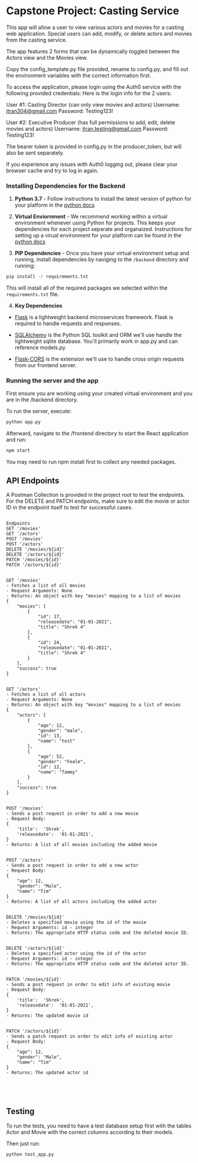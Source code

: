 # Capstone Project: Casting Service
This app will allow a user to view various actors and movies for a casting web application. Special users can add, modify, or delete actors and movies from the casting service.

The app features 2 forms that can be dynamically toggled between the Actors view and the Movies view.

Copy the config_template.py file provided, rename to config.py, and fill out the environment variables with the correct information first.

To access the application, please login using the Auth0 service with the following provided credentials:
Here is the login info for the 2 users:

User #1: Casting Director (can only view movies and actors)
Username: jtran304@gmail.com
Password: Testing123!

User #2: Executive Producer (has full permissions to add, edit, delete movies and actors)
Username: jtran.testing@gmail.com
Password: Testing123!

The bearer token is provided in config.py in the producer_token, but will also be sent separately.

If you experience any issues with Auth0 logging out, please clear your browser cache and try to log in again.

### Installing Dependencies for the Backend

1. **Python 3.7** - Follow instructions to install the latest version of python for your platform in the [python docs](https://docs.python.org/3/using/unix.html#getting-and-installing-the-latest-version-of-python)


2. **Virtual Enviornment** - We recommend working within a virtual environment whenever using Python for projects. This keeps your dependencies for each project separate and organaized. Instructions for setting up a virual environment for your platform can be found in the [python docs](https://packaging.python.org/guides/installing-using-pip-and-virtual-environments/)


3. **PIP Dependencies** - Once you have your virtual environment setup and running, install dependencies by naviging to the `/backend` directory and running:
```bash
pip install -r requirements.txt
```
This will install all of the required packages we selected within the `requirements.txt` file.


4. **Key Dependencies**
 - [Flask](http://flask.pocoo.org/)  is a lightweight backend microservices framework. Flask is required to handle requests and responses.

 - [SQLAlchemy](https://www.sqlalchemy.org/) is the Python SQL toolkit and ORM we'll use handle the lightweight sqlite database. You'll primarily work in app.py and can reference models.py. 

 - [Flask-CORS](https://flask-cors.readthedocs.io/en/latest/#) is the extension we'll use to handle cross origin requests from our frontend server. 


### Running the server and the app

First ensure you are working using your created virtual environment and you are in the /backend directory.

To run the server, execute:

```bash
python app.py
```

Afterward, navigate to the /frontend directory to start the React application and run:
```bash
npm start
```

You may need to run npm install first to collect any needed packages.



## API Endpoints
A Postman Collection is provided in the project root to test the endpoints. For the DELETE and PATCH endpoints, make sure to edit the movie or actor ID in the endpoint itself to test for successful cases.



```

Endpoints
GET '/movies'
GET '/actors'
POST '/movies'
POST '/actors'
DELETE '/movies/${id}'
DELETE '/actors/${id}'
PATCH '/movies/${id}'
PATCH '/actors/${id}'


GET '/movies'
- Fetches a list of all movies
- Request Arguments: None
- Returns: An object with key "movies" mapping to a list of movies 
{
    "movies": [
        {
            "id": 17,
            "releasedate": "01-01-2021",
            "title": "Shrek 4"
        },
        {
            "id": 24,
            "releasedate": "01-01-2021",
            "title": "Shrek 4"
        }
    ],
    "success": true
}


GET '/actors'
- Fetches a list of all actors
- Request Arguments: None
- Returns: An object with key "movies" mapping to a list of movies 
{
    "actors": [
        {
            "age": 12,
            "gender": "male",
            "id": 13,
            "name": "test"
        },
        {
            "age": 52,
            "gender": "Feale",
            "id": 12,
            "name": "Tammy"
        }
    ],
    "success": true
}


POST '/movies'
- Sends a post request in order to add a new movie
- Request Body: 
{
    'title':  'Shrek',
    'releasedate':  '01-01-2021',
}
- Returns: A list of all movies including the added movie


POST '/actors'
- Sends a post request in order to add a new actor
- Request Body: 
{
    "age": 12,
    "gender": "Male",
    "name": "Tim"
}
- Returns: A list of all actors including the added actor


DELETE '/movies/${id}'
- Deletes a specified movie using the id of the movie
- Request Arguments: id - integer
- Returns: The appropriate HTTP status code and the deleted movie ID.


DELETE '/actors/${id}'
- Deletes a specified actor using the id of the actor
- Request Arguments: id - integer
- Returns: The appropriate HTTP status code and the deleted actor ID.


PATCH '/movies/${id}'
- Sends a post request in order to edit info of existing movie
- Request Body: 
{
    'title':  'Shrek',
    'releasedate':  '01-01-2021',
}
- Returns: The updated movie id


PATCH '/actors/${id}'
- Sends a patch request in order to edit info of existing actor
- Request Body: 
{
    "age": 12,
    "gender": "Male",
    "name": "Tim"
}
- Returns: The updated actor id





```


## Testing
To run the tests, you need to have a test database setup first with the tables Actor and Movie with the correct columns according to their models.

Then just run:
```
python test_app.py
```
